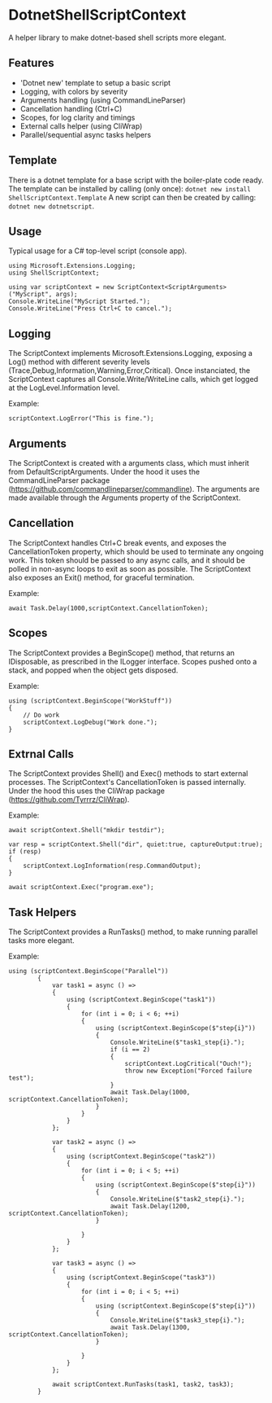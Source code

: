 # DotnetShellScriptContext
A helper library to make dotnet-based shell scripts more elegant.

## Features
- 'Dotnet new' template to setup a basic script
- Logging, with colors by severity
- Arguments handling (using CommandLineParser)
- Cancellation handling (Ctrl+C)
- Scopes, for log clarity and timings
- External calls helper (using CliWrap)
- Parallel/sequential async tasks helpers

## Template
There is a dotnet template for a base script with the boiler-plate code ready.
The template can be installed by calling (only once):
```dotnet new install ShellScriptContext.Template```
A new script can then be created by calling:
```dotnet new dotnetscript```.

## Usage

Typical usage for a C# top-level script (console app).

```
using Microsoft.Extensions.Logging;
using ShellScriptContext;

using var scriptContext = new ScriptContext<ScriptArguments>("MyScript", args);
Console.WriteLine("MyScript Started.");
Console.WriteLine("Press Ctrl+C to cancel.");
```

## Logging
The ScriptContext implements Microsoft.Extensions.Logging, exposing a Log() method with different severity levels (Trace,Debug,Information,Warning,Error,Critical).
Once instanciated, the ScriptContext captures all Console.Write/WriteLine calls, which get logged at the LogLevel.Information level. 

Example:
```
scriptContext.LogError("This is fine.");
```

## Arguments
The ScriptContext is created with a arguments class, which must inherit from DefaultScriptArguments. Under the hood it uses the CommandLineParser package (https://github.com/commandlineparser/commandline).  The arguments are made available through the Arguments property of the ScriptContext.

## Cancellation
The ScriptContext handles Ctrl+C break events, and exposes the CancellationToken property, which should be used to terminate any ongoing work.  This token should be passed to any async calls, and it should be polled in non-async loops to exit as soon as possible.  The ScriptContext also exposes an Exit() method, for graceful termination.

Example:
```
await Task.Delay(1000,scriptContext.CancellationToken);
```

## Scopes
The ScriptContext provides a BeginScope() method, that returns an IDisposable, as prescribed in the ILogger interface. Scopes pushed onto a stack, and popped when the object gets disposed.

Example:
```
using (scriptContext.BeginScope("WorkStuff"))
{
    // Do work
    scriptContext.LogDebug("Work done.");
}
```

## Extrnal Calls
The ScriptContext provides Shell() and Exec() methods to start external processes.  The ScriptContext's CancellationToken is passed internally.  Under the hood this uses the CliWrap package (https://github.com/Tyrrrz/CliWrap).

Example:
```
await scriptContext.Shell("mkdir testdir");

var resp = scriptContext.Shell("dir", quiet:true, captureOutput:true);
if (resp)
{
    scriptContext.LogInformation(resp.CommandOutput);
}

await scriptContext.Exec("program.exe");
```


## Task Helpers
The ScriptContext provides a RunTasks() method, to make running parallel tasks more elegant.

Example:
```
using (scriptContext.BeginScope("Parallel"))
        {
            var task1 = async () =>
            {
                using (scriptContext.BeginScope("task1"))
                {
                    for (int i = 0; i < 6; ++i)
                    {
                        using (scriptContext.BeginScope($"step{i}"))
                        {
                            Console.WriteLine($"task1_step{i}.");
                            if (i == 2)
                            {
                                scriptContext.LogCritical("Ouch!");
                                throw new Exception("Forced failure test");
                            }
                            await Task.Delay(1000, scriptContext.CancellationToken);
                        }
                    }
                }
            };

            var task2 = async () =>
            {
                using (scriptContext.BeginScope("task2"))
                {
                    for (int i = 0; i < 5; ++i)
                    {
                        using (scriptContext.BeginScope($"step{i}"))
                        {
                            Console.WriteLine($"task2_step{i}.");
                            await Task.Delay(1200, scriptContext.CancellationToken);
                        }

                    }
                }
            };

            var task3 = async () =>
            {
                using (scriptContext.BeginScope("task3"))
                {
                    for (int i = 0; i < 5; ++i)
                    {
                        using (scriptContext.BeginScope($"step{i}"))
                        {
                            Console.WriteLine($"task3_step{i}.");
                            await Task.Delay(1300, scriptContext.CancellationToken);
                        }

                    }
                }
            };

            await scriptContext.RunTasks(task1, task2, task3);
        }
```

